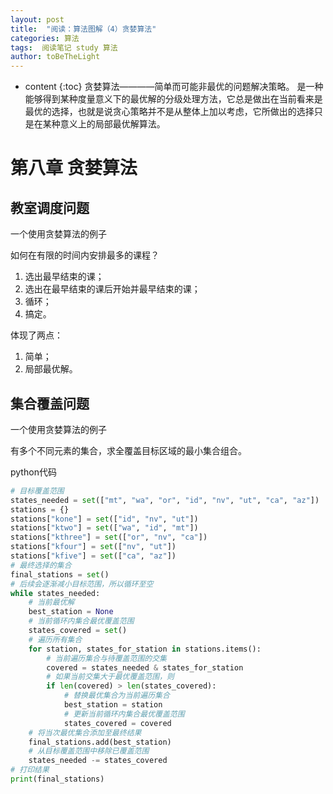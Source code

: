 ```yaml
---
layout: post
title:  "阅读：算法图解（4）贪婪算法"
categories: 算法
tags:  阅读笔记 study 算法
author: toBeTheLight
---
```


* content
{:toc}
贪婪算法————简单而可能非最优的问题解决策略。
是一种能够得到某种度量意义下的最优解的分级处理方法，它总是做出在当前看来是最优的选择，也就是说贪心策略并不是从整体上加以考虑，它所做出的选择只是在某种意义上的局部最优解算法。





# 第八章 贪婪算法

## 教室调度问题
一个使用贪婪算法的例子  

如何在有限的时间内安排最多的课程？
1. 选出最早结束的课；
2. 选出在最早结束的课后开始并最早结束的课；
3. 循环；
4. 搞定。

体现了两点：
1. 简单；
2. 局部最优解。

## 集合覆盖问题
一个使用贪婪算法的例子

有多个不同元素的集合，求全覆盖目标区域的最小集合组合。

python代码
```python
# 目标覆盖范围
states_needed = set(["mt", "wa", "or", "id", "nv", "ut", "ca", "az"])
stations = {}
stations["kone"] = set(["id", "nv", "ut"])
stations["ktwo"] = set(["wa", "id", "mt"])
stations["kthree"] = set(["or", "nv", "ca"])
stations["kfour"] = set(["nv", "ut"])
stations["kfive"] = set(["ca", "az"])
# 最终选择的集合
final_stations = set()
# 后续会逐渐减小目标范围，所以循环至空
while states_needed:
    # 当前最优解
    best_station = None
    # 当前循环内集合最优覆盖范围
    states_covered = set()
    # 遍历所有集合
    for station, states_for_station in stations.items():
        # 当前遍历集合与待覆盖范围的交集
        covered = states_needed & states_for_station
        # 如果当前交集大于最优覆盖范围，则
        if len(covered) > len(states_covered):
            # 替换最优集合为当前遍历集合
            best_station = station
            # 更新当前循环内集合最优覆盖范围
            states_covered = covered
    # 将当次最优集合添加至最终结果
    final_stations.add(best_station)
    # 从目标覆盖范围中移除已覆盖范围
    states_needed -= states_covered
# 打印结果
print(final_stations)

```